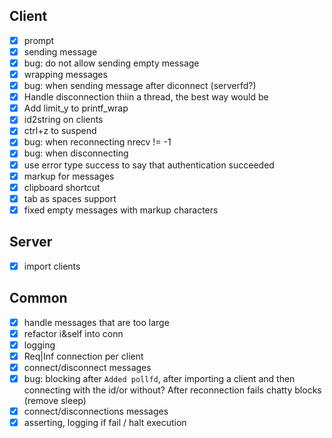 ## Client
- [x] prompt
- [x] sending message
- [x] bug: do not allow sending empty message
- [x] wrapping messages
- [x] bug: when sending message after diconnect (serverfd?)
- [x] Handle disconnection thiin a thread, the best way would be
- [x] Add limit_y to printf_wrap
- [x] id2string on clients
- [x] ctrl+z to suspend
- [x] bug: when reconnecting nrecv != -1
- [x] bug: when disconnecting
- [x] use error type success to say that authentication succeeded
- [x] markup for messages
- [x] clipboard shortcut
- [x] tab as spaces support
- [x] fixed empty messages with markup characters

## Server
- [x] import clients

## Common
- [x] handle messages that are too large
- [x] refactor i&self into conn
- [x] logging
- [x] Req|Inf connection per client
- [x] connect/disconnect messages
- [x] bug: blocking after `Added pollfd`, after importing a client and then connecting with the
  id/or without?  After reconnection fails chatty blocks (remove sleep)
- [x] connect/disconnections messages
- [x] asserting, logging if fail / halt execution
